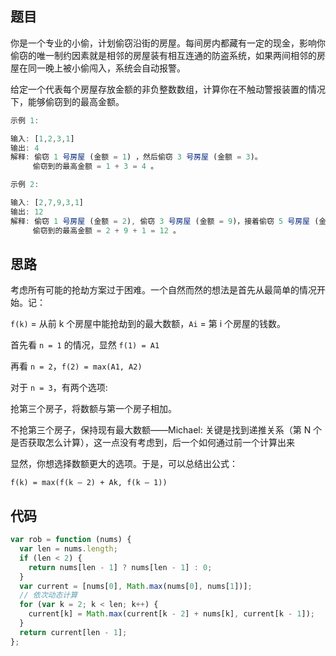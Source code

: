 ## 题目

你是一个专业的小偷，计划偷窃沿街的房屋。每间房内都藏有一定的现金，影响你偷窃的唯一制约因素就是相邻的房屋装有相互连通的防盗系统，如果两间相邻的房屋在同一晚上被小偷闯入，系统会自动报警。

给定一个代表每个房屋存放金额的非负整数数组，计算你在不触动警报装置的情况下，能够偷窃到的最高金额。

```js
示例 1:

输入: [1,2,3,1]
输出: 4
解释: 偷窃 1 号房屋 (金额 = 1) ，然后偷窃 3 号房屋 (金额 = 3)。
     偷窃到的最高金额 = 1 + 3 = 4 。

```

```js
示例 2:

输入: [2,7,9,3,1]
输出: 12
解释: 偷窃 1 号房屋 (金额 = 2), 偷窃 3 号房屋 (金额 = 9)，接着偷窃 5 号房屋 (金额 = 1)。
     偷窃到的最高金额 = 2 + 9 + 1 = 12 。
```

## 思路

考虑所有可能的抢劫方案过于困难。一个自然而然的想法是首先从最简单的情况开始。记：

`f(k)` = 从前 k 个房屋中能抢劫到的最大数额，`Ai` = 第 i 个房屋的钱数。

首先看 `n = 1` 的情况，显然 `f(1) = A1`

再看 `n = 2`，`f(2) = max(A1, A2)`

对于 `n = 3`，有两个选项:

抢第三个房子，将数额与第一个房子相加。

不抢第三个房子，保持现有最大数额——Michael: 关键是找到递推关系（第 N 个是否获取怎么计算），这一点没有考虑到，后一个如何通过前一个计算出来

显然，你想选择数额更大的选项。于是，可以总结出公式：

`f(k) = max(f(k – 2) + Ak, f(k – 1))`

## 代码


```js
var rob = function (nums) {
  var len = nums.length;
  if (len < 2) {
    return nums[len - 1] ? nums[len - 1] : 0;
  }
  var current = [nums[0], Math.max(nums[0], nums[1])];
  // 依次动态计算
  for (var k = 2; k < len; k++) {
    current[k] = Math.max(current[k - 2] + nums[k], current[k - 1]);
  }
  return current[len - 1];
};
```

